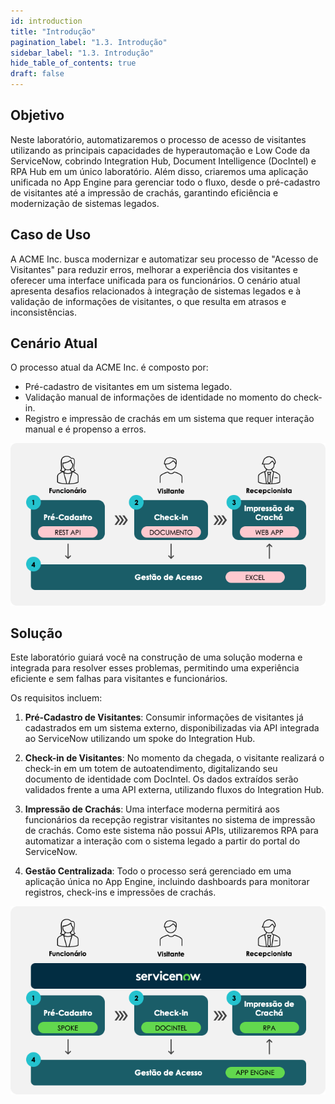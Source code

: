 ```yaml
---
id: introduction
title: "Introdução"
pagination_label: "1.3. Introdução"
sidebar_label: "1.3. Introdução"
hide_table_of_contents: true
draft: false
---
```


## Objetivo

Neste laboratório, automatizaremos o processo de acesso de visitantes utilizando as principais capacidades de hyperautomação e Low Code da ServiceNow, cobrindo Integration Hub, Document Intelligence (DocIntel) e RPA Hub em um único laboratório. Além disso, criaremos uma aplicação unificada no App Engine para gerenciar todo o fluxo, desde o pré-cadastro de visitantes até a impressão de crachás, garantindo eficiência e modernização de sistemas legados.

## Caso de Uso

A ACME Inc. busca modernizar e automatizar seu processo de "Acesso de Visitantes" para reduzir erros, melhorar a experiência dos visitantes e oferecer uma interface unificada para os funcionários. O cenário atual apresenta desafios relacionados à integração de sistemas legados e à validação de informações de visitantes, o que resulta em atrasos e inconsistências.

## Cenário Atual

O processo atual da ACME Inc. é composto por:
- Pré-cadastro de visitantes em um sistema legado.
- Validação manual de informações de identidade no momento do check-in.
- Registro e impressão de crachás em um sistema que requer interação manual e é propenso a erros.

![](../images/2024-12-06-20-07-57.png)

## Solução

Este laboratório guiará você na construção de uma solução moderna e integrada para resolver esses problemas, permitindo uma experiência eficiente e sem falhas para visitantes e funcionários.

Os requisitos incluem:
1. **Pré-Cadastro de Visitantes**: Consumir informações de visitantes já cadastrados em um sistema externo, disponibilizadas via API integrada ao ServiceNow utilizando um spoke do Integration Hub.
   
2. **Check-in de Visitantes**: No momento da chegada, o visitante realizará o check-in em um totem de autoatendimento, digitalizando seu documento de identidade com DocIntel. Os dados extraídos serão validados frente a uma API externa, utilizando fluxos do Integration Hub.

3. **Impressão de Crachás**: Uma interface moderna permitirá aos funcionários da recepção registrar visitantes no sistema de impressão de crachás. Como este sistema não possui APIs, utilizaremos RPA para automatizar a interação com o sistema legado a partir do portal do ServiceNow.

4. **Gestão Centralizada**: Todo o processo será gerenciado em uma aplicação única no App Engine, incluindo dashboards para monitorar registros, check-ins e impressões de crachás.

![](../images/2024-12-06-20-15-29.png)